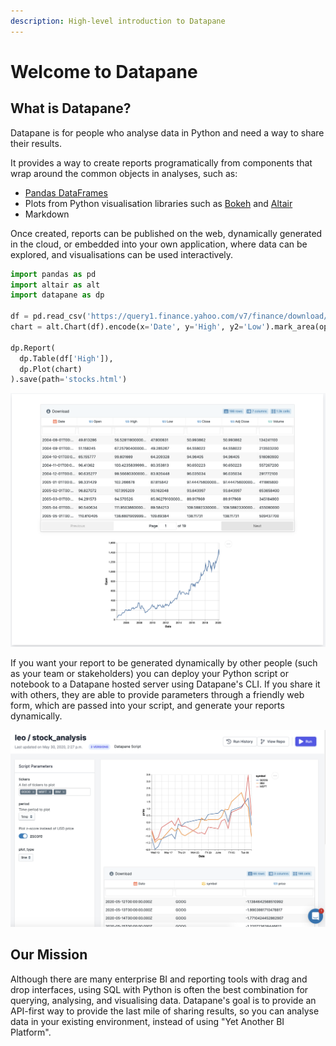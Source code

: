 ```yaml
---
description: High-level introduction to Datapane
---
```


# Welcome to Datapane

## What is Datapane?

Datapane is for people who analyse data in Python and need a way to share their results.

It provides a way to create reports programatically from components that wrap around the common objects in analyses, such as:

* [Pandas DataFrames](https://pandas.pydata.org/)
* Plots from Python visualisation libraries such as [Bokeh](https://bokeh.org/) and [Altair](https://altair-viz.github.io/)
* Markdown

Once created, reports can be published on the web, dynamically generated in the cloud, or embedded into your own application, where data can be explored, and visualisations can be used interactively.

```python
import pandas as pd
import altair as alt
import datapane as dp

df = pd.read_csv('https://query1.finance.yahoo.com/v7/finance/download/GOOG?period1=1553600505&period2=1585222905&interval=1d&events=history')
chart = alt.Chart(df).encode(x='Date', y='High', y2='Low').mark_area(opacity=0.5).interactive()

dp.Report(
  dp.Table(df['High']), 
  dp.Plot(chart)
).save(path='stocks.html')
```

![Standalone output report](.gitbook/assets/image%20%2888%29.png)

If you want your report to be generated dynamically by other people \(such as your team or stakeholders\) you can deploy your Python script or notebook to a Datapane hosted server using Datapane's CLI. If you share it with others, they are able to provide parameters through a friendly web form, which are passed into your script, and generate your reports dynamically.

![](.gitbook/assets/image%20%2889%29.png)

## Our Mission

Although there are many enterprise BI and reporting tools with drag and drop interfaces, using SQL with Python is often the best combination for querying, analysing, and visualising data. Datapane's goal is to provide an API-first way to provide the last mile of sharing results, so you can analyse data in your existing environment, instead of using "Yet Another BI Platform".

